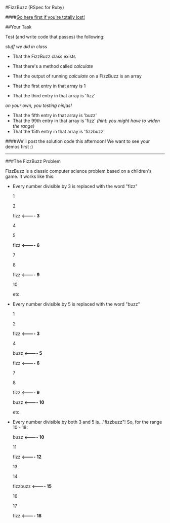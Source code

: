 #FizzBuzz (RSpec for Ruby)

####[Go here first if you're totally lost!](https://github.com/ga-students/WDI_LA_3-4/blob/master/07_week/fizzbuzz/README.md)

##Your Task


Test (and write code that passes) the following:

*stuff we did in class*

- That the FizzBuzz class exists
- That there's a method called *calculate*
- That the output of running *calculate* on a FizzBuzz is an array

- That the first entry in that array is 1
- That the third entry in that array is 'fizz'


*on your own, you testing ninjas!*

- That the fifth entry in that array is 'buzz'
- That the 99th entry in that array is 'fizz' *(hint: you might have to widen the range)*
- That the 15th entry in that array is 'fizzbuzz'


####We'll post the solution code this afternoon! We want to see your demos first :)

--------------

###The FizzBuzz Problem

FizzBuzz is a classic computer science problem based on a children's game. It works like this:

- Every number divisible by 3 is replaced with the word "fizz"

	1
	
	2
	
	fizz **<---- 3**
	
	4
	
	5
	
	fizz **<---- 6**
	
	7
	
	8
	
	fizz **<---- 9** 
	
	10
	 
	etc.
	
	
- Every number divisible by 5 is replaced with the word "buzz"

	1
	
	2
	
	fizz **<---- 3**
	
	4
	
	buzz **<---- 5**
	
	fizz **<---- 6**
	
	7
	
	8
	
	fizz **<---- 9** 
	
	buzz **<---- 10** 
	 
	etc.
	
	
- Every number divisible by both 3 and 5 is…"fizzbuzz"!
	So, for the range 10 - 18:

	buzz **<---- 10**
	
	11
	
	fizz **<---- 12**
	
	13
	
	14
	
	fizzbuzz **<---- 15**
	
	16
	
	17
	
	fizz **<---- 18**
	
	
